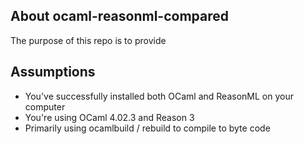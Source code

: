 ## About ocaml-reasonml-compared

The purpose of this repo is to provide

## Assumptions
* You've successfully installed both OCaml and ReasonML on your computer
* You're using OCaml 4.02.3 and Reason 3
* Primarily using ocamlbuild / rebuild to compile to byte code
